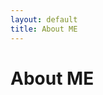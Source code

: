 ```yaml
---
layout: default
title: About ME
---
```


<div class="post">
	<h1 class="pageTitle">About ME</h1>
	
</div>
